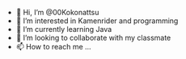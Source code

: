 - 👋 Hi, I’m @00Kokonattsu
- 👀 I’m interested in Kamenrider and programming
- 🌱 I’m currently learning Java
- 💞️ I’m looking to collaborate with my classmate
- 📫 How to reach me ...

<!---
00Kokonattsu/00Kokonattsu is a ✨ special ✨ repository because its `README.md` (this file) appears on your GitHub profile.
You can click the Preview link to take a look at your changes.
--->
